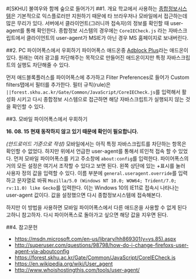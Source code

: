 #[SKHU] 불여우와 함께 숲으로 들어가기
##1. 개요
학교에서 사용하는 [종합정보시스템](https://forest.skhu.ac.kr)은 기본적으로 익스플로러만 지원하기 때문에 타 브라우저나 모바일에서 접근하는데 많은 무리가 있다. 서버에서 클라이언트(그러니까 접속자)의 정보를 확인할 때 user-agent를 통해 확인한다. 종합정보 시스템의 경우에는 `CoreIECheck.js` 라는 자바스크립트에서 클라이언트의 user-agent가 MSIE가 아닌 경우 MS 홈페이지로 보내버린다.

##2. PC 파이어폭스에서 우회하기
파이어폭스 애드온중 [Adblock Plus](https://addons.mozilla.org/en-US/firefox/addon/adblock-plus/)라는 애드온이 있다. 원래는 여러 광고를 차단해주는 목적으로 만들어진 애드온이지만 특정 자바스크립트의 실행도 차단해줄 수 있다.
  
먼저 애드블록플러스를 파이어폭스에 추가하고 Fliter Preferences로 들어가 Custom filters탭에서 필터를 추가한다. 필터 규칙(rule)은 `||forest.skhu.ac.kr/Gate/Common/JavaScript/CoreIECheck.js`를 입력해서 활성화 시키고 다시 종합정보 시스템으로 접근하면 해당 자바스크립트가 실행되지 않는 것을 확인할 수 있다.

##3. 모바일 파이어폭스에서 우회하기
  
**16. 08. 15 현재 동작하지 않고 있기 때문에 확인이 필요합니다.**
  
*(안드로이드 기준으로 작성)*
모바일에서는 아직 특정 자바스크립트를 차단하는 항목은 확인할 수 없었다. 하지만 위에서 언급한 user-agent를 통해서 IE인척 접속 할 수 있었다. 먼저 모바일 파이어폭스를 키고 주소창에 `about:config`를 입력한다. 파이어폭스의 거의 모든 설정은 여기서 조작할 수 있다고 보면 된다. 왼쪽 상단에 있는 +표시를 눌러 사용자 정의 값을 입력할 수 있다. 이름 부분에 `general.useragent.override`를 입력하고 문자열로 바꿔 `Mozilla/5.0 (Windows NT 10.0; WOW64; Trident/7.0; rv:11.0) like Gecko`를 입력한다. 이는 Windows 10의 IE11로 접속시 나타나는 user-agent 값이다. 값을 설정했으면 다시 종합정보시스템에 접속해본다.
  
하지만 이 방법을 사용하면 모바일 파이어폭스에서 다른 애드온을 사용할 수 없게 된다고하니 참고하자. 다시 파이어폭스로 돌아가고 싶으면 해당 값을 지우면 된다.

##4. 참고문헌

- https://msdn.microsoft.com/en-us/library/hh869301(v=vs.85).aspx
- http://superuser.com/questions/98798/how-do-i-change-firefoxs-user-agent-via-aboutconfig
- https://forest.skhu.ac.kr/Gate/Common/JavaScript/CoreIECheck.js
- https://en.wikipedia.org/wiki/User_agent
- http://www.whoishostingthis.com/tools/user-agent/
